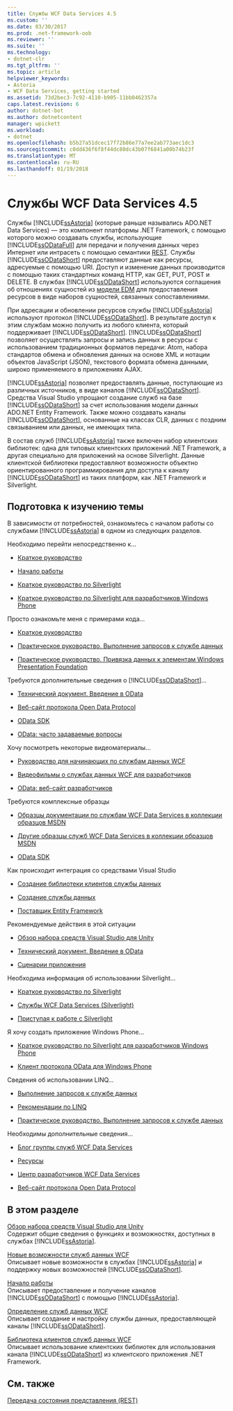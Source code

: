 ```yaml
---
title: Службы WCF Data Services 4.5
ms.custom: ''
ms.date: 03/30/2017
ms.prod: .net-framework-oob
ms.reviewer: ''
ms.suite: ''
ms.technology:
- dotnet-clr
ms.tgt_pltfrm: ''
ms.topic: article
helpviewer_keywords:
- Astoria
- WCF Data Services, getting started
ms.assetid: 73d2bec3-7c92-4110-b905-11bb0462357a
caps.latest.revision: 6
author: dotnet-bot
ms.author: dotnetcontent
manager: wpickett
ms.workload:
- dotnet
ms.openlocfilehash: b5b27a51dcec17f72b86e77a7ee2ab773aec1dc3
ms.sourcegitcommit: c0dd436f6f8f44dc80dc43b07f6841a00b74b23f
ms.translationtype: MT
ms.contentlocale: ru-RU
ms.lasthandoff: 01/19/2018
---
```

# <a name="wcf-data-services-45"></a>Службы WCF Data Services 4.5
Службы [!INCLUDE[ssAstoria](../../../../includes/ssastoria-md.md)] (которые раньше назывались ADO.NET Data Services) — это компонент платформы .NET Framework, с помощью которого можно создавать службы, использующие [!INCLUDE[ssODataFull](../../../../includes/ssodatafull-md.md)] для передачи и получения данных через Интернет или интрасеть с помощью семантики [REST](http://go.microsoft.com/fwlink/?LinkId=113919). Службы [!INCLUDE[ssODataShort](../../../../includes/ssodatashort-md.md)] предоставляют данные как ресурсы, адресуемые с помощью URI. Доступ и изменение данных производится с помощью таких стандартных команд HTTP, как GET, PUT, POST и DELETE. В службах [!INCLUDE[ssODataShort](../../../../includes/ssodatashort-md.md)] используются соглашения об отношениях сущностей из [модели EDM](../../../../docs/framework/data/adonet/entity-data-model.md) для предоставления ресурсов в виде наборов сущностей, связанных сопоставлениями.  
  
 При адресации и обновлении ресурсов службы [!INCLUDE[ssAstoria](../../../../includes/ssastoria-md.md)] используют протокол [!INCLUDE[ssODataShort](../../../../includes/ssodatashort-md.md)]. В результате доступ к этим службам можно получить из любого клиента, который поддерживает [!INCLUDE[ssODataShort](../../../../includes/ssodatashort-md.md)]. [!INCLUDE[ssODataShort](../../../../includes/ssodatashort-md.md)] позволяет осуществлять запросы и запись данных в ресурсы с использованием традиционных форматов передачи: Atom, набора стандартов обмена и обновления данных на основе XML и нотации объектов JavaScript (JSON), текстового формата обмена данными, широко применяемого в приложениях AJAX.  
  
 [!INCLUDE[ssAstoria](../../../../includes/ssastoria-md.md)] позволяет предоставлять данные, поступающие из различных источников, в виде каналов [!INCLUDE[ssODataShort](../../../../includes/ssodatashort-md.md)]. Средства Visual Studio упрощают создание служб на базе [!INCLUDE[ssODataShort](../../../../includes/ssodatashort-md.md)] за счет использования модели данных ADO.NET Entity Framework. Также можно создавать каналы [!INCLUDE[ssODataShort](../../../../includes/ssodatashort-md.md)], основанные на классах CLR, данных с поздним связыванием или данных, не имеющих типа.  
  
 В состав служб [!INCLUDE[ssAstoria](../../../../includes/ssastoria-md.md)] также включен набор клиентских библиотек: одна для типовых клиентских приложений .NET Framework, а другая специально для приложений на основе Silverlight. Данные клиентской библиотеки предоставляют возможности объектно ориентированного программирования для доступа к каналу [!INCLUDE[ssODataShort](../../../../includes/ssodatashort-md.md)] из таких платформ, как .NET Framework и Silverlight.  
  
## <a name="where-should-i-start"></a>Подготовка к изучению темы  
 В зависимости от потребностей, ознакомьтесь с началом работы со службами [!INCLUDE[ssAstoria](../../../../includes/ssastoria-md.md)] в одном из следующих разделов.  
  
 Необходимо перейти непосредственно к…  
 -   [Краткое руководство](../../../../docs/framework/data/wcf/quickstart-wcf-data-services.md)  
  
-   [Начало работы](../../../../docs/framework/data/wcf/getting-started-with-wcf-data-services.md)  
  
-   [Краткое руководство по Silverlight](http://go.microsoft.com/fwlink/?LinkID=192782)  
  
-   [Краткое руководство по Silverlight для разработчиков Windows Phone](http://go.microsoft.com/fwlink/?LinkID=214535)  
  
 Просто ознакомьте меня с примерами кода…  
 -   [Краткое руководство](../../../../docs/framework/data/wcf/quickstart-wcf-data-services.md)  
  
-   [Практическое руководство. Выполнение запросов к службе данных](../../../../docs/framework/data/wcf/how-to-execute-data-service-queries-wcf-data-services.md)  
  
-   [Практическое руководство. Привязка данных к элементам Windows Presentation Foundation](../../../../docs/framework/data/wcf/bind-data-to-wpf-elements-wcf-data-services.md)  
  
 Требуются дополнительные сведения о [!INCLUDE[ssODataShort](../../../../includes/ssodatashort-md.md)]…  
 -   [Технический документ. Введение в OData](http://go.microsoft.com/fwlink/?LinkId=220867)  
  
-   [Веб-сайт протокола Open Data Protocol](http://go.microsoft.com/fwlink/?LinkID=184554)  
  
-   [OData SDK](http://go.microsoft.com/fwlink/?LinkID=185248)  
  
-   [OData: часто задаваемые вопросы](http://go.microsoft.com/fwlink/?LinkId=185867)  
  
 Хочу посмотреть некоторые видеоматериалы…  
 -   [Руководство для начинающих по службам данных WCF](http://go.microsoft.com/fwlink/?LinkId=220864)  
  
-   [Видеофильмы о службах данных WCF для разработчиков](http://go.microsoft.com/fwlink/?LinkId=220861)  
  
-   [OData: веб-сайт разработчиков](http://go.microsoft.com/fwlink/?LinkId=185866)  
  
 Требуются комплексные образцы  
 -   [Образцы документации по службам WCF Data Services в коллекции образцов MSDN](http://go.microsoft.com/fwlink/?LinkID=220865)  
  
-   [Другие образцы служб WCF Data Services в коллекции образцов MSDN](http://go.microsoft.com/fwlink/?LinkId=220866)  
  
-   [OData SDK](http://go.microsoft.com/fwlink/?LinkID=185248)  
  
 Как происходит интеграция со средствами Visual Studio  
 -   [Создание библиотеки клиентов службы данных](../../../../docs/framework/data/wcf/generating-the-data-service-client-library-wcf-data-services.md)  
  
-   [Создание службы данных](../../../../docs/framework/data/wcf/creating-the-data-service.md)  
  
-   [Поставщик Entity Framework](../../../../docs/framework/data/wcf/entity-framework-provider-wcf-data-services.md)  
  
 Рекомендуемые действия в этой ситуации  
 -   [Обзор набора средств Visual Studio для Unity](../../../../docs/framework/data/wcf/wcf-data-services-overview.md)  
  
-   [Технический документ. Введение в OData](http://go.microsoft.com/fwlink/?LinkId=220867)  
  
-   [Сценарии приложения](../../../../docs/framework/data/wcf/application-scenarios-wcf-data-services.md)  
  
 Необходима информация об использовании Silverlight…  
 -   [Краткое руководство по Silverlight](http://go.microsoft.com/fwlink/?LinkID=192782)  
  
-   [Службы WCF Data Services (Silverlight)](http://go.microsoft.com/fwlink/?LinkID=143149)  
  
-   [Приступая к работе с Silverlight](http://go.microsoft.com/fwlink/?LinkId=148366)  
  
 Я хочу создать приложение Windows Phone…  
 -   [Краткое руководство по Silverlight для разработчиков Windows Phone](http://go.microsoft.com/fwlink/?LinkID=214535)  
  
-   [Клиент протокола OData для Windows Phone](http://go.microsoft.com/fwlink/?LinkID=208749)  
  
 Сведения об использовании LINQ…  
 -   [Выполнение запросов к службе данных](../../../../docs/framework/data/wcf/querying-the-data-service-wcf-data-services.md)  
  
-   [Рекомендации по LINQ](../../../../docs/framework/data/wcf/linq-considerations-wcf-data-services.md)  
  
-   [Практическое руководство. Выполнение запросов к службе данных](../../../../docs/framework/data/wcf/how-to-execute-data-service-queries-wcf-data-services.md)  
  
 Необходимы дополнительные сведения...  
 -   [Блог группы служб WCF Data Services](http://go.microsoft.com/fwlink/?LinkID=150511)  
  
-   [Ресурсы](../../../../docs/framework/data/wcf/wcf-data-services-resources.md)  
  
-   [Центр разработчиков WCF Data Services](http://go.microsoft.com/fwlink/?LinkId=220868)  
  
-   [Веб-сайт протокола Open Data Protocol](http://go.microsoft.com/fwlink/?LinkID=184554)  
  
## <a name="in-this-section"></a>В этом разделе  
 [Обзор набора средств Visual Studio для Unity](../../../../docs/framework/data/wcf/wcf-data-services-overview.md)  
 Содержит общие сведения о функциях и возможностях, доступных в службах [!INCLUDE[ssAstoria](../../../../includes/ssastoria-md.md)].  
  
 [Новые возможности служб данных WCF](http://msdn.microsoft.com/library/cf22cad5-b8d9-472b-8d7c-b863b64eaae8)  
 Описывает новые возможности в службах [!INCLUDE[ssAstoria](../../../../includes/ssastoria-md.md)] и поддержку новых возможностей [!INCLUDE[ssODataShort](../../../../includes/ssodatashort-md.md)].  
  
 [Начало работы](../../../../docs/framework/data/wcf/getting-started-with-wcf-data-services.md)  
 Описывает предоставление и получение каналов [!INCLUDE[ssODataShort](../../../../includes/ssodatashort-md.md)] с помощью [!INCLUDE[ssAstoria](../../../../includes/ssastoria-md.md)].  
  
 [Определение служб данных WCF](../../../../docs/framework/data/wcf/defining-wcf-data-services.md)  
 Описывает создание и настройку службы данных, предоставляющей каналы [!INCLUDE[ssODataShort](../../../../includes/ssodatashort-md.md)].  
  
 [Библиотека клиентов служб данных WCF](../../../../docs/framework/data/wcf/wcf-data-services-client-library.md)  
 Описывает использование клиентских библиотек для использования канала [!INCLUDE[ssODataShort](../../../../includes/ssodatashort-md.md)] из клиентского приложения .NET Framework.  
  
## <a name="see-also"></a>См. также  
 [Передача состояния представления (REST)](http://go.microsoft.com/fwlink/?LinkId=113919)

